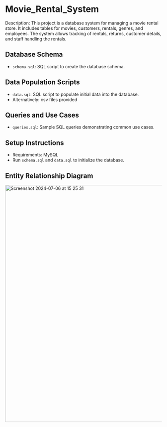 # Movie_Rental_System
 
Description:
This project is a database system for managing a movie rental store. It includes tables for movies, customers, rentals, genres, and employees. The system allows tracking of rentals, returns, customer details, and staff handling the rentals.

## Database Schema

- `schema.sql`: SQL script to create the database schema.

## Data Population Scripts

- `data.sql`: SQL script to populate initial data into the database.
- Alternatively: csv files provided

## Queries and Use Cases

- `queries.sql`: Sample SQL queries demonstrating common use cases.

## Setup Instructions

- Requirements: MySQL 
- Run `schema.sql` and `data.sql` to initialize the database.

## Entity Relationship Diagram
<img width="761" alt="Screenshot 2024-07-06 at 15 25 31" src="https://github.com/SBorukhovich/Movie_Rental_System/assets/117390927/0c0569fd-297b-49e5-96dd-b9f31ff16882">
